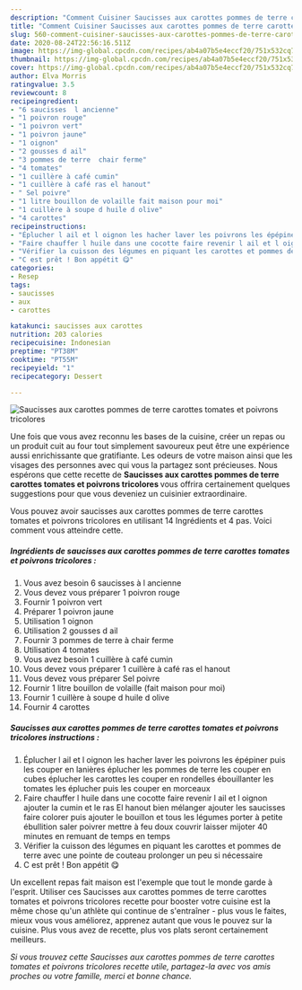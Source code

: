 ```yaml
---
description: "Comment Cuisiner Saucisses aux carottes pommes de terre carottes tomates et poivrons tricolores"
title: "Comment Cuisiner Saucisses aux carottes pommes de terre carottes tomates et poivrons tricolores"
slug: 560-comment-cuisiner-saucisses-aux-carottes-pommes-de-terre-carottes-tomates-et-poivrons-tricolores
date: 2020-08-24T22:56:16.511Z
image: https://img-global.cpcdn.com/recipes/ab4a07b5e4eccf20/751x532cq70/saucisses-aux-carottes-pommes-de-terre-carottes-tomates-et-poivrons-tricolores-photo-principale-de-la-recette.jpg
thumbnail: https://img-global.cpcdn.com/recipes/ab4a07b5e4eccf20/751x532cq70/saucisses-aux-carottes-pommes-de-terre-carottes-tomates-et-poivrons-tricolores-photo-principale-de-la-recette.jpg
cover: https://img-global.cpcdn.com/recipes/ab4a07b5e4eccf20/751x532cq70/saucisses-aux-carottes-pommes-de-terre-carottes-tomates-et-poivrons-tricolores-photo-principale-de-la-recette.jpg
author: Elva Morris
ratingvalue: 3.5
reviewcount: 8
recipeingredient:
- "6 saucisses  l ancienne"
- "1 poivron rouge"
- "1 poivron vert"
- "1 poivron jaune"
- "1 oignon"
- "2 gousses d ail"
- "3 pommes de terre  chair ferme"
- "4 tomates"
- "1 cuillère à café cumin"
- "1 cuillère à café ras el hanout"
- " Sel poivre"
- "1 litre bouillon de volaille fait maison pour moi"
- "1 cuillère à soupe d huile d olive"
- "4 carottes"
recipeinstructions:
- "Éplucher l ail et l oignon les hacher laver les poivrons les épépiner puis les couper en lanières éplucher les pommes de terre les couper en cubes éplucher les carottes les couper en rondelles ébouillanter les tomates les éplucher puis les couper en morceaux"
- "Faire chauffer l huile dans une cocotte faire revenir l ail et l oignon ajouter la cumin et le ras El hanout bien mélanger ajouter les saucisses faire colorer puis ajouter le bouillon et tous les légumes porter à petite ébullition saler poivrer mettre à feu doux couvrir laisser mijoter 40 minutes en remuant de temps en temps"
- "Vérifier la cuisson des légumes en piquant les carottes et pommes de terre avec une pointe de couteau prolonger un peu si nécessaire"
- "C est prêt ! Bon appétit 😋"
categories:
- Resep
tags:
- saucisses
- aux
- carottes

katakunci: saucisses aux carottes 
nutrition: 203 calories
recipecuisine: Indonesian
preptime: "PT38M"
cooktime: "PT55M"
recipeyield: "1"
recipecategory: Dessert

---
```



![Saucisses aux carottes pommes de terre carottes tomates et poivrons tricolores](https://img-global.cpcdn.com/recipes/ab4a07b5e4eccf20/751x532cq70/saucisses-aux-carottes-pommes-de-terre-carottes-tomates-et-poivrons-tricolores-photo-principale-de-la-recette.jpg)

Une fois que vous avez reconnu les bases de la cuisine, créer un repas ou un produit cuit au four tout simplement savoureux peut être une expérience aussi enrichissante que gratifiante. Les odeurs de votre maison ainsi que les visages des personnes avec qui vous la partagez sont précieuses. Nous espérons que cette recette de <strong> Saucisses aux carottes pommes de terre carottes tomates et poivrons tricolores </strong> vous offrira certainement quelques suggestions pour que vous deveniez un cuisinier extraordinaire.

<!--inarticleads1-->

Vous pouvez avoir saucisses aux carottes pommes de terre carottes tomates et poivrons tricolores en utilisant 14 Ingrédients et 4 pas. Voici comment vous atteindre cette.

##### Ingrédients de saucisses aux carottes pommes de terre carottes tomates et poivrons tricolores :

1. Vous avez besoin 6 saucisses à l ancienne
1. Vous devez vous préparer 1 poivron rouge
1. Fournir 1 poivron vert
1. Préparer 1 poivron jaune
1. Utilisation 1 oignon
1. Utilisation 2 gousses d ail
1. Fournir 3 pommes de terre à chair ferme
1. Utilisation 4 tomates
1. Vous avez besoin 1 cuillère à café cumin
1. Vous devez vous préparer 1 cuillère à café ras el hanout
1. Vous devez vous préparer  Sel poivre
1. Fournir 1 litre bouillon de volaille (fait maison pour moi)
1. Fournir 1 cuillère à soupe d huile d olive
1. Fournir 4 carottes




<!--inarticleads2-->

##### Saucisses aux carottes pommes de terre carottes tomates et poivrons tricolores instructions :

1. Éplucher l ail et l oignon les hacher laver les poivrons les épépiner puis les couper en lanières éplucher les pommes de terre les couper en cubes éplucher les carottes les couper en rondelles ébouillanter les tomates les éplucher puis les couper en morceaux
1. Faire chauffer l huile dans une cocotte faire revenir l ail et l oignon ajouter la cumin et le ras El hanout bien mélanger ajouter les saucisses faire colorer puis ajouter le bouillon et tous les légumes porter à petite ébullition saler poivrer mettre à feu doux couvrir laisser mijoter 40 minutes en remuant de temps en temps
1. Vérifier la cuisson des légumes en piquant les carottes et pommes de terre avec une pointe de couteau prolonger un peu si nécessaire
1. C est prêt ! Bon appétit 😋




<!--inarticleads1-->

<p>
Un excellent repas fait maison est l'exemple que tout le monde garde à l'esprit. Utiliser ces Saucisses aux carottes pommes de terre carottes tomates et poivrons tricolores recette pour booster votre cuisine est la même chose qu'un athlète qui continue de s'entraîner - plus vous le faites, mieux vous vous améliorez, apprenez autant que vous le pouvez sur la cuisine. Plus vous avez de recette, plus vos plats seront certainement meilleurs.
</p>

<p>
<i>Si vous trouvez cette Saucisses aux carottes pommes de terre carottes tomates et poivrons tricolores recette utile, partagez-la avec vos amis proches ou votre famille, merci et bonne chance.</i>
</p>
